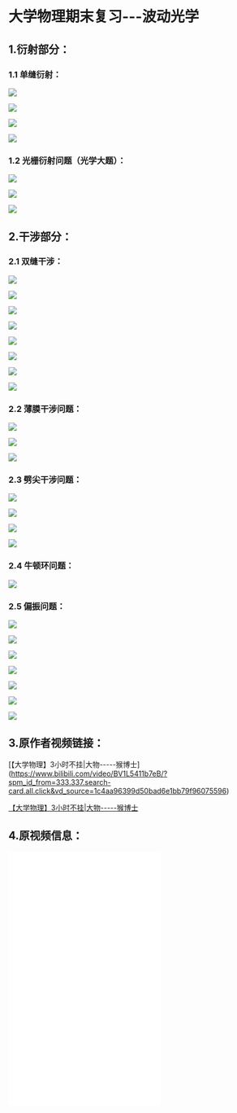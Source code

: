 # 大学物理期末复习---波动光学

## 1.衍射部分：

### 1.1 单缝衍射：

![](https://phsicalpic-1316646528.cos.ap-beijing.myqcloud.com/%E6%B3%A2%E5%8A%A8%E5%85%89%E5%AD%A6/q41.jpg)

![](https://phsicalpic-1316646528.cos.ap-beijing.myqcloud.com/%E6%B3%A2%E5%8A%A8%E5%85%89%E5%AD%A6/q42.jpg)

![](https://phsicalpic-1316646528.cos.ap-beijing.myqcloud.com/%E6%B3%A2%E5%8A%A8%E5%85%89%E5%AD%A6/q43.jpg)

![](https://phsicalpic-1316646528.cos.ap-beijing.myqcloud.com/%E6%B3%A2%E5%8A%A8%E5%85%89%E5%AD%A6/q44.jpg)

### 1.2 光栅衍射问题（光学大题）：

![](https://phsicalpic-1316646528.cos.ap-beijing.myqcloud.com/%E6%B3%A2%E5%8A%A8%E5%85%89%E5%AD%A6/q45.jpg)

![](https://phsicalpic-1316646528.cos.ap-beijing.myqcloud.com/%E6%B3%A2%E5%8A%A8%E5%85%89%E5%AD%A6/q46.jpg)

![](https://phsicalpic-1316646528.cos.ap-beijing.myqcloud.com/%E6%B3%A2%E5%8A%A8%E5%85%89%E5%AD%A6/q47.jpg)

## 2.干涉部分：

### 2.1 双缝干涉：

![](https://phsicalpic-1316646528.cos.ap-beijing.myqcloud.com/%E6%B3%A2%E5%8A%A8%E5%85%89%E5%AD%A6/q51.jpg)

![](https://phsicalpic-1316646528.cos.ap-beijing.myqcloud.com/%E6%B3%A2%E5%8A%A8%E5%85%89%E5%AD%A6/q511.jpg)

![](https://phsicalpic-1316646528.cos.ap-beijing.myqcloud.com/%E6%B3%A2%E5%8A%A8%E5%85%89%E5%AD%A6/q52.jpg)

![](https://phsicalpic-1316646528.cos.ap-beijing.myqcloud.com/%E6%B3%A2%E5%8A%A8%E5%85%89%E5%AD%A6/q53.jpg)

![](https://phsicalpic-1316646528.cos.ap-beijing.myqcloud.com/%E6%B3%A2%E5%8A%A8%E5%85%89%E5%AD%A6/q541.jpg)

![](https://phsicalpic-1316646528.cos.ap-beijing.myqcloud.com/%E6%B3%A2%E5%8A%A8%E5%85%89%E5%AD%A6/q542.jpg)

![](https://phsicalpic-1316646528.cos.ap-beijing.myqcloud.com/%E6%B3%A2%E5%8A%A8%E5%85%89%E5%AD%A6/q55.jpg)

![](https://phsicalpic-1316646528.cos.ap-beijing.myqcloud.com/%E6%B3%A2%E5%8A%A8%E5%85%89%E5%AD%A6/q56.jpg)

### 2.2 薄膜干涉问题：

![](https://phsicalpic-1316646528.cos.ap-beijing.myqcloud.com/%E6%B3%A2%E5%8A%A8%E5%85%89%E5%AD%A6/q61.jpg)

![](https://phsicalpic-1316646528.cos.ap-beijing.myqcloud.com/%E6%B3%A2%E5%8A%A8%E5%85%89%E5%AD%A6/q62.jpg)

![](https://phsicalpic-1316646528.cos.ap-beijing.myqcloud.com/%E6%B3%A2%E5%8A%A8%E5%85%89%E5%AD%A6/q63.jpg)

### 2.3 劈尖干涉问题：

![](https://phsicalpic-1316646528.cos.ap-beijing.myqcloud.com/%E6%B3%A2%E5%8A%A8%E5%85%89%E5%AD%A6/q64.jpg)

![](https://phsicalpic-1316646528.cos.ap-beijing.myqcloud.com/%E6%B3%A2%E5%8A%A8%E5%85%89%E5%AD%A6/q65.jpg)

![](https://phsicalpic-1316646528.cos.ap-beijing.myqcloud.com/%E6%B3%A2%E5%8A%A8%E5%85%89%E5%AD%A6/q66.jpg)

![](https://phsicalpic-1316646528.cos.ap-beijing.myqcloud.com/%E6%B3%A2%E5%8A%A8%E5%85%89%E5%AD%A6/q67.jpg)

### 2.4 牛顿环问题：

![](https://phsicalpic-1316646528.cos.ap-beijing.myqcloud.com/%E6%B3%A2%E5%8A%A8%E5%85%89%E5%AD%A6/q68.jpg)

### 2.5 偏振问题：

![](https://phsicalpic-1316646528.cos.ap-beijing.myqcloud.com/%E6%B3%A2%E5%8A%A8%E5%85%89%E5%AD%A6/q71.jpg)

![](https://phsicalpic-1316646528.cos.ap-beijing.myqcloud.com/%E6%B3%A2%E5%8A%A8%E5%85%89%E5%AD%A6/q72.jpg)

![](https://phsicalpic-1316646528.cos.ap-beijing.myqcloud.com/%E6%B3%A2%E5%8A%A8%E5%85%89%E5%AD%A6/q722.jpg)

![](https://phsicalpic-1316646528.cos.ap-beijing.myqcloud.com/%E6%B3%A2%E5%8A%A8%E5%85%89%E5%AD%A6/q723.jpg)

![](https://phsicalpic-1316646528.cos.ap-beijing.myqcloud.com/%E6%B3%A2%E5%8A%A8%E5%85%89%E5%AD%A6/q73.jpg)

![](https://phsicalpic-1316646528.cos.ap-beijing.myqcloud.com/%E6%B3%A2%E5%8A%A8%E5%85%89%E5%AD%A6/q732.jpg)

![](https://phsicalpic-1316646528.cos.ap-beijing.myqcloud.com/%E6%B3%A2%E5%8A%A8%E5%85%89%E5%AD%A6/q74.jpg)

## 3.原作者视频链接：

[【大学物理】3小时不挂|大物-----猴博士] (https://www.bilibili.com/video/BV1L5411b7eB/?spm_id_from=333.337.search-card.all.click&vd_source=1c4aa96399d50bad6e1bb79f96075596)



[【大学物理】3小时不挂|大物-----猴博士](https://www.bilibili.com/video/BV1L5411b7eB/?spm_id_from=333.337.search-card.all.click&vd_source=1c4aa96399d50bad6e1bb79f96075596)



## 4.原视频信息：



<iframe src="//player.bilibili.com/player.html?aid=456979488&bvid=BV1L5411b7eB&cid=307593190&page=1" scrolling="no" border="0" height="500" frameborder="no" framespacing="0" allowfullscreen="true"> </iframe>
